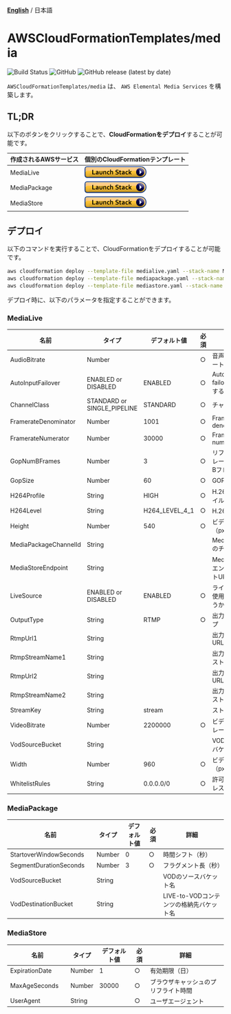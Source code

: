[**English**](README.md) / 日本語

# AWSCloudFormationTemplates/media
![Build Status](https://codebuild.ap-northeast-1.amazonaws.com/badges?uuid=eyJlbmNyeXB0ZWREYXRhIjoiT1o3djE0RFpweWErRDl6SkpwTGsySVJKbWk0ajhreUlEaXAvTHh3ZzdaS2wzNVR5V1hpZkZRRVRtcFIvNncydWdad2w4TG9MRVMzVGFvMlZKY2RNYUowPSIsIml2UGFyYW1ldGVyU3BlYyI6Ik0vOGVWdGFEWTlyYVdDZUwiLCJtYXRlcmlhbFNldFNlcmlhbCI6MX0%3D&branch=master)
![GitHub](https://img.shields.io/github/license/eijikominami/aws-cloudformation-templates)
![GitHub release (latest by date)](https://img.shields.io/github/v/release/eijikominami/aws-cloudformation-templates)
 
``AWSCloudFormationTemplates/media`` は、 ``AWS Elemental Media Services`` を構築します。

## TL;DR

以下のボタンをクリックすることで、**CloudFormationをデプロイ**することが可能です。

| 作成されるAWSサービス | 個別のCloudFormationテンプレート |
| --- | --- |
| MediaLive | [![cloudformation-launch-stack](../images/cloudformation-launch-stack.png)](https://console.aws.amazon.com/cloudformation/home?region=ap-northeast-1#/stacks/create/review?stackName=MediaLive&templateURL=https://eijikominami.s3-ap-northeast-1.amazonaws.com/aws-cloudformation-templates/media/medialive.yaml) |
| MediaPackage | [![cloudformation-launch-stack](../images/cloudformation-launch-stack.png)](https://console.aws.amazon.com/cloudformation/home?region=ap-northeast-1#/stacks/create/review?stackName=MediaPackage&templateURL=https://eijikominami.s3-ap-northeast-1.amazonaws.com/aws-cloudformation-templates/media/mediapackage.yaml) |
| MediaStore | [![cloudformation-launch-stack](../images/cloudformation-launch-stack.png)](https://console.aws.amazon.com/cloudformation/home?region=ap-northeast-1#/stacks/create/review?stackName=MediaStore&templateURL=https://eijikominami.s3-ap-northeast-1.amazonaws.com/aws-cloudformation-templates/media/mediastore.yaml) |

## デプロイ

以下のコマンドを実行することで、CloudFormationをデプロイすることが可能です。

```bash
aws cloudformation deploy --template-file medialive.yaml --stack-name MediaLive
aws cloudformation deploy --template-file mediapackage.yaml --stack-name MediaPackage
aws cloudformation deploy --template-file mediastore.yaml --stack-name MediaStore
```

デプロイ時に、以下のパラメータを指定することができます。

### MediaLive

| 名前 | タイプ | デフォルト値 | 必須 | 詳細 | 
| --- | --- | --- | --- | --- |
| AudioBitrate | Number | | ○ | 音声ビットレート（bps） |
| AutoInputFailover | ENABLED or DISABLED | ENABLED | ○ | Auto input failoverを使用するかどうか |
| ChannelClass | STANDARD or SINGLE_PIPELINE | STANDARD | ○ | チャネルクラス |
| FramerateDenominator | Number | 1001 | ○ | Framerate denominator |
| FramerateNumerator | Number | 30000 | ○ | Framerate numerator |
| GopNumBFrames | Number | 3 | ○ | リファレンスフレームあたりのBフレームの数 |
| GopSize | Number | 60 | ○ | GOPサイズ |
| H264Profile | String | HIGH | ○ | H.264プロファイル |
| H264Level | String | H264_LEVEL_4_1 | ○ | H.264レベル |
| Height | Number | 540 | ○ | ビデオの高さ（px）|
| MediaPackageChannelId | String | | | MediaPackage のチャネルID |
| MediaStoreEndpoint | String | | | MediaStore のエンドポイントURL |
| LiveSource | ENABLED or DISABLED | ENABLED | ○ | ライブソースを使用するかどうか |
| OutputType | String | RTMP | ○ | 出力先のタイプ |
| RtmpUrl1 | String | | | 出力先のRTMP URL1 |
| RtmpStreamName1 | String | | | 出力先のRTMPストリーム名1 |
| RtmpUrl2 | String | | | 出力先のRTMP URL2 |
| RtmpStreamName2 | String | | | 出力先のRTMPストリーム名2 |
| StreamKey | String | stream | | ストリームキー |
| VideoBitrate | Number | 2200000 | ○ | ビデオビットレート(bps) |
| VodSourceBucket | String | | | VODのソースバケット名 |
| Width | Number | 960 | ○ | ビデオの幅（px） |
| WhitelistRules | String | 0.0.0.0/0 | ○ | 許可するIPアドレス範囲 |

### MediaPackage

| 名前 | タイプ | デフォルト値 | 必須 | 詳細 | 
| --- | --- | --- | --- | --- |
| StartoverWindowSeconds | Number | 0 | ○ | 時間シフト（秒） |
| SegmentDurationSeconds　| Number | 3 | ○ | フラグメント長（秒） |
| VodSourceBucket | String | | | VODのソースバケット名 |
| VodDestinationBucket | String | | | LIVE-to-VODコンテンツの格納先バケット名 |

### MediaStore

| 名前 | タイプ | デフォルト値 | 必須 | 詳細 | 
| --- | --- | --- | --- | --- |
| ExpirationDate | Number | 1 | ○ | 有効期限（日） |
| MaxAgeSeconds　| Number | 30000 | ○ | ブラウザキャッシュのプリフライト時間 |
| UserAgent | String | | ○ | ユーザエージェント |